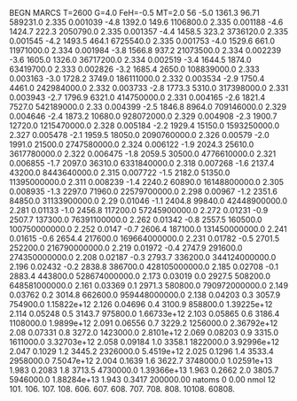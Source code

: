 BEGN
MARCS T=2600 G=4.0 FeH=-0.5 MT=2.0
                  56
-5.0 1361.3 96.71 589231.0 2.335 0.001039 
-4.8 1392.0 149.6 1106800.0 2.335 0.001188 
-4.6 1424.7 222.3 2050790.0 2.335 0.001357 
-4.4 1458.5 323.2 3736120.0 2.335 0.001545 
-4.2 1493.5 464.1 6725540.0 2.335 0.001753 
-4.0 1529.6 661.0 11971000.0 2.334 0.001984 
-3.8 1566.8 937.2 21073500.0 2.334 0.002239 
-3.6 1605.0 1326.0 36717200.0 2.334 0.002519 
-3.4 1644.5 1874.0 63419700.0 2.333 0.002826 
-3.2 1685.4 2650.0 108839000.0 2.333 0.003163 
-3.0 1728.2 3749.0 186111000.0 2.332 0.003534 
-2.9 1750.4 4461.0 242984000.0 2.332 0.003733 
-2.8 1773.3 5310.0 317398000.0 2.331 0.003943 
-2.7 1796.9 6321.0 414750000.0 2.331 0.004165 
-2.6 1821.4 7527.0 542189000.0 2.33 0.004399 
-2.5 1846.8 8964.0 709146000.0 2.329 0.004646 
-2.4 1873.2 10680.0 928072000.0 2.329 0.004908 
-2.3 1900.7 12720.0 1215470000.0 2.328 0.005184 
-2.2 1929.4 15150.0 1593250000.0 2.327 0.005478 
-2.1 1959.5 18050.0 2090760000.0 2.326 0.00579 
-2.0 1991.0 21500.0 2747580000.0 2.324 0.006122 
-1.9 2024.3 25610.0 3617780000.0 2.322 0.006475 
-1.8 2059.5 30500.0 4776610000.0 2.321 0.006855 
-1.7 2097.0 36310.0 6331840000.0 2.318 0.007268 
-1.6 2137.4 43200.0 8443640000.0 2.315 0.007722 
-1.5 2182.0 51350.0 11395000000.0 2.311 0.008239 
-1.4 2240.2 60890.0 16148800000.0 2.305 0.008935 
-1.3 2297.0 71960.0 22579700000.0 2.298 0.00967 
-1.2 2351.6 84850.0 31133900000.0 2.29 0.01046 
-1.1 2404.8 99840.0 42448900000.0 2.281 0.01133 
-1.0 2456.8 117200.0 57245900000.0 2.272 0.01231 
-0.9 2507.7 137300.0 76391100000.0 2.262 0.01342 
-0.8 2557.5 160500.0 100750000000.0 2.252 0.0147 
-0.7 2606.4 187100.0 131450000000.0 2.241 0.01615 
-0.6 2654.4 217600.0 169664000000.0 2.231 0.01782 
-0.5 2701.5 252200.0 216790000000.0 2.219 0.01972 
-0.4 2747.9 291600.0 274350000000.0 2.208 0.02187 
-0.3 2793.7 336200.0 344124000000.0 2.196 0.02432 
-0.2 2838.8 386700.0 428105000000.0 2.185 0.02708 
-0.1 2883.4 443800.0 528674000000.0 2.173 0.03019 
0.0 2927.5 508200.0 648581000000.0 2.161 0.03369 
0.1 2971.3 580800.0 790972000000.0 2.149 0.03762 
0.2 3014.8 662600.0 959448000000.0 2.138 0.04203 
0.3 3057.9 754900.0 1.15822e+12 2.126 0.04696 
0.4 3100.9 858800.0 1.39225e+12 2.114 0.05248 
0.5 3143.7 975800.0 1.66733e+12 2.103 0.05865 
0.6 3186.4 1108000.0 1.9899e+12 2.091 0.06556 
0.7 3229.2 1256000.0 2.36792e+12 2.08 0.07331 
0.8 3272.0 1423000.0 2.8101e+12 2.069 0.08203 
0.9 3315.0 1611000.0 3.32703e+12 2.058 0.09184 
1.0 3358.1 1822000.0 3.92996e+12 2.047 0.1029 
1.2 3445.2 2326000.0 5.4519e+12 2.025 0.1296 
1.4 3533.4 2958000.0 7.5047e+12 2.004 0.1639 
1.6 3622.7 3748000.0 1.02591e+13 1.983 0.2083 
1.8 3713.5 4730000.0 1.39366e+13 1.963 0.2662 
2.0 3805.7 5946000.0 1.88284e+13 1.943 0.3417 
200000.00
natoms              0      0.00
nmol          12
          101.         106.       107.      108.         606.        607.        608.
          707.         708.       808.    10108.       60808.
